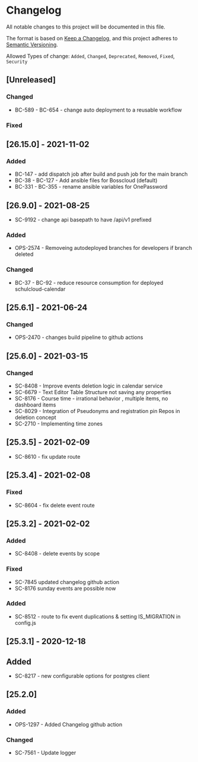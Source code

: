 # Changelog

All notable changes to this project will be documented in this file.

The format is based on [Keep a Changelog](https://keepachangelog.com/en/1.0.0/),
and this project adheres to [Semantic Versioning](https://semver.org/spec/v2.0.0.html).

Allowed Types of change: `Added`, `Changed`, `Deprecated`, `Removed`, `Fixed`, `Security`

## [Unreleased]

### Changed

- BC-589 - BC-654 - change auto deployment to a reusable workflow

### Fixed

## [26.15.0] - 2021-11-02

### Added

- BC-147 - add dispatch job after build and push job for the main branch
- BC-38 - BC-127 - Add ansible files for Bosscloud (default)
- BC-331 - BC-355 - rename ansible variables for OnePassword

## [26.9.0] - 2021-08-25

- SC-9192 - change api basepath to have /api/v1 prefixed

### Added

- OPS-2574 - Removeing autodeployed branches for developers if branch deleted

### Changed

- BC-37 - BC-92 - reduce resource consumption for deployed schulcloud-calendar

## [25.6.1] - 2021-06-24

### Changed

- OPS-2470 - changes build pipeline to github actions 

## [25.6.0] - 2021-03-15

### Changed

- SC-8408 - Improve events deletion logic in calendar service
- SC-6679 - Text Editor Table Structure not saving any properties
- SC-8176 - Course time - irrational behavior , multiple items, no dashboard items
- SC-8029 - Integration of Pseudonyms and registration pin Repos in deletion concept
- SC-2710 - Implementing time zones

## [25.3.5] - 2021-02-09

- SC-8610 - fix update route

## [25.3.4] - 2021-02-08

### Fixed

- SC-8604 - fix delete event route

## [25.3.2] - 2021-02-02

### Added

- SC-8408 - delete events by scope

### Fixed

- SC-7845 updated changelog github action
- SC-8176 sunday events are possible now

### Added

- SC-8512 - route to fix event duplications & setting IS_MIGRATION in config.js

## [25.3.1] - 2020-12-18

## Added

- SC-8217 - new configurable options for postgres client

## [25.2.0]

### Added

- OPS-1297 - Added Changelog github action

### Changed

- SC-7561 - Update logger
